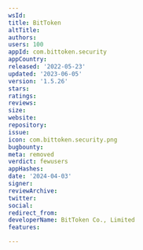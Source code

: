 ```yaml
---
wsId: 
title: BitToken
altTitle: 
authors: 
users: 100
appId: com.bittoken.security
appCountry: 
released: '2022-05-23'
updated: '2023-06-05'
version: '1.5.26'
stars: 
ratings: 
reviews: 
size: 
website: 
repository: 
issue: 
icon: com.bittoken.security.png
bugbounty: 
meta: removed
verdict: fewusers
appHashes: 
date: '2024-04-03'
signer: 
reviewArchive: 
twitter: 
social: 
redirect_from: 
developerName: BitToken Co., Limited
features: 

---
```


